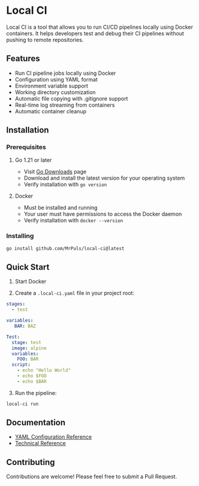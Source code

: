 # Local CI 

Local CI  is a tool that allows you to run CI/CD pipelines locally using Docker containers. It helps developers test and debug their CI pipelines without pushing to remote repositories.

## Features

- Run CI pipeline jobs locally using Docker
- Configuration using YAML format
- Environment variable support
- Working directory customization
- Automatic file copying with .gitignore support
- Real-time log streaming from containers
- Automatic container cleanup

## Installation

### Prerequisites

1. Go 1.21 or later
    - Visit [Go Downloads](https://golang.org/dl/) page
    - Download and install the latest version for your operating system
    - Verify installation with `go version`

2. Docker
    - Must be installed and running
    - Your user must have permissions to access the Docker daemon
    - Verify installation with `docker --version`

### Installing

```bash
go install github.com/MrPuls/local-ci@latest
```

## Quick Start

1. Start Docker

2. Create a `.local-ci.yaml` file in your project root:

```yaml
stages:
  - test

variables:
   BAR: BAZ

Test:
  stage: test
  image: alpine
  variables:
    FOO: BAR
  script:
    - echo "Hello World"
    - echo $FOO
    - echo $BAR
```

3. Run the pipeline:

```bash
local-ci run
```

## Documentation

- [YAML Configuration Reference](docs/yaml-reference.md)
- [Technical Reference](docs/tech-reference.md)

## Contributing

Contributions are welcome! Please feel free to submit a Pull Request.
